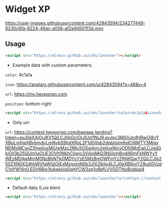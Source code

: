 # Widget XP

https://user-images.githubusercontent.com/42843594/234277449-9230c6fa-6224-49ac-a056-af2e9d501f3d.mov

## Usage

```html
<script src="https://elreco.github.io/cdn/launcher"></script>
```


- Example data with custom parameters:

`color`: 4c1a1a

`icon`: https://avatars.githubusercontent.com/u/42843594?s=48&v=4

`url`: https://my.heypongo.com

`position`: bottom-right

```html
<script src="https://elreco.github.io/cdn/launcher?color=4c1a1a&icon=https://avatars.githubusercontent.com/u/42843594?s=48&v=4&url=https://my.heypongo.com&position=bottom-right"></script>
```

- Only url:

`url`: https://contest.heypongo.com/baagaa-landing?token=eyJ0eXAiOiJKV1QiLCJhbGciOiJIUzI1NiJ9.eyJpc3MiOiJodHRwOi8vYXBpLmhleXBvbmdvLmNvbS9hdXRoL2F1dG9sb2dpbiIsImlhdCI6MTY3MjgyNDMxMCwiZXhwIjozMjUwMzc2Mjc5OSwibmJmIjoxNjcyODI0MzEwLCJqdGkiOiI3b25QUm1uOUE3OVh1NkhCIiwic3ViIjoiMjQ3NSIsInBydiI6ImFkNWYyYWEzMDAwMmM0NzBhNTk0MDYxYzE5MzBmOWFmYzZlNWQwY2QiLCJjb250ZXN0X2dhbWVfaWQiOjExMzgsInN0b3JlX2lkIjo4LCJ0eXBlIjoiY29udGVzdC1nYW1lIn0.EDV6Bw1b4wkklqGphYCW3zq1o6kfLVVGDTNoBcbbaI4

```html
<script src="https://elreco.github.io/cdn/launcher?url=https://contest.heypongo.com/baagaa-landing?token=eyJ0eXAiOiJKV1QiLCJhbGciOiJIUzI1NiJ9.eyJpc3MiOiJodHRwOi8vYXBpLmhleXBvbmdvLmNvbS9hdXRoL2F1dG9sb2dpbiIsImlhdCI6MTY3MjgyNDMxMCwiZXhwIjozMjUwMzc2Mjc5OSwibmJmIjoxNjcyODI0MzEwLCJqdGkiOiI3b25QUm1uOUE3OVh1NkhCIiwic3ViIjoiMjQ3NSIsInBydiI6ImFkNWYyYWEzMDAwMmM0NzBhNTk0MDYxYzE5MzBmOWFmYzZlNWQwY2QiLCJjb250ZXN0X2dhbWVfaWQiOjExMzgsInN0b3JlX2lkIjo4LCJ0eXBlIjoiY29udGVzdC1nYW1lIn0.EDV6Bw1b4wkklqGphYCW3zq1o6kfLVVGDTNoBcbbaI4"></script>
```

- Default data (Luis bien)

```html
<script src="https://elreco.github.io/cdn/launcher"></script>
```
